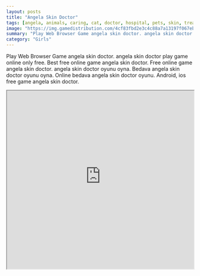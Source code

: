 ```yaml
---
layout: posts
title: "Angela Skin Doctor"
tags: [angela, animals, caring, cat, doctor, hospital, pets, skin, treatment, free, online, games, oyna, game, free, games, play, play, games]
image: "https://img.gamedistribution.com/4cf83fbd2e3c4c88a7a13197f067eb2a.jpg"
summary: "Play Web Browser Game angela skin doctor. angela skin doctor play game online only free. Best free online game angela skin doctor. Free online game angela skin doctor. angela skin doctor oyunu oyna. Bedava angela skin doctor oyunu oyna. Online bedava angela skin doctor oyunu. Android, ios free game angela skin doctor."
category: "Girls"
---
```


Play Web Browser Game angela skin doctor. angela skin doctor play game online only free. Best free online game angela skin doctor. Free online game angela skin doctor. angela skin doctor oyunu oyna. Bedava angela skin doctor oyunu oyna. Online bedava angela skin doctor oyunu. Android, ios free game angela skin doctor.

<iframe width="100%" height="480px;" src="https://html5.gamedistribution.com/4cf83fbd2e3c4c88a7a13197f067eb2a/"></iframe>